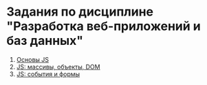 # Задания по дисциплине<br>"Разработка веб-приложений и баз данных"

1. [Основы JS](labs/lab1.md)
1. [JS: массивы, объекты, DOM](labs/lab2.md)
1. [JS: события и формы](labs/lab3.md)